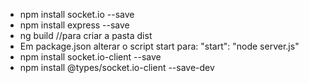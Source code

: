 * npm install socket.io --save
* npm install express --save
* ng build //para criar a pasta dist
* Em package.json alterar o script start para: "start": "node server.js"
* npm install socket.io-client --save
* npm install @types/socket.io-client --save-dev
